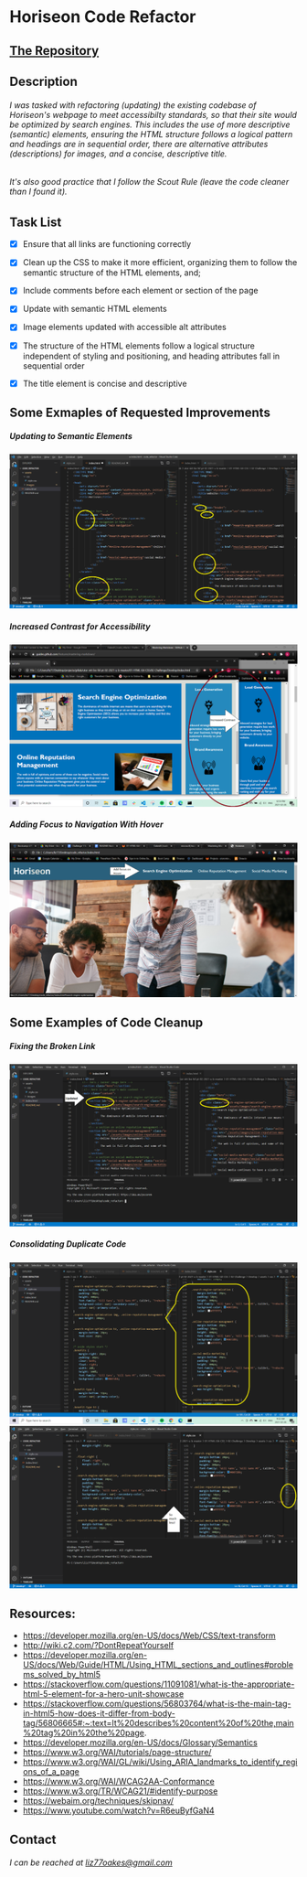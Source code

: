 # Horiseon Code Refactor

## [The Repository](https://oakesec.github.io/code_refactor/)

## Description

###### I was tasked with refactoring (updating) the existing codebase of Horiseon's webpage to meet accessibilty standards, so that their site would be optimized by search engines.  This includes the use of more descriptive (semantic) elements, ensuring the HTML structure follows a logical pattern and headings are in sequential order, there are alternative attributes (descriptions) for images,  and a concise, descriptive title.

###### It's also good practice that I follow the Scout Rule (leave the code cleaner than I found it).


## Task List
* [x] Ensure that all links are functioning correctly
* [x] Clean up the CSS to make it more efficient, organizing them to follow the semantic structure of the HTML elements, and;
* [x] Include comments before each element or section of the page
* [x] Update with semantic HTML elements
* [x] Image elements updated with accessible alt attributes
* [x] The structure of the HTML elements follow a logical structure independent of styling and positioning, and heading attributes fall in sequential order
* [x] The title element is concise and descriptive


## Some Exmaples of Requested Improvements

##### Updating to Semantic Elements
![Updating to Semantic Elements](assets/images/semantic-elements.png)

##### Increased Contrast for Accessibility
![Increase Contrast](assets/images/contrast.png)

##### Adding Focus to Navigation With Hover
![Adding Focus to Nav With Hover](assets/images/nav-focus.png)

## Some Examples of Code Cleanup 

##### Fixing the Broken Link
![Fixing the Broken Link](assets/images/broken-link.png)

##### Consolidating Duplicate Code
![Consolidating Duplicate Code](assets/images/duplicate-code.png)
![Consolidating Duplicate Code](assets/images/duplicate-code-2.png)


## Resources:
* https://developer.mozilla.org/en-US/docs/Web/CSS/text-transform
* http://wiki.c2.com/?DontRepeatYourself
* https://developer.mozilla.org/en-US/docs/Web/Guide/HTML/Using_HTML_sections_and_outlines#problems_solved_by_html5
* https://stackoverflow.com/questions/11091081/what-is-the-appropriate-html-5-element-for-a-hero-unit-showcase
* https://stackoverflow.com/questions/56803764/what-is-the-main-tag-in-html5-how-does-it-differ-from-body-tag/56806665#:~:text=It%20describes%20content%20of%20the,main%20tag%20in%20the%20page.
* https://developer.mozilla.org/en-US/docs/Glossary/Semantics
* https://www.w3.org/WAI/tutorials/page-structure/
* https://www.w3.org/WAI/GL/wiki/Using_ARIA_landmarks_to_identify_regions_of_a_page
* https://www.w3.org/WAI/WCAG2AA-Conformance
* https://www.w3.org/TR/WCAG21/#identify-purpose
* https://webaim.org/techniques/skipnav/
* https://www.youtube.com/watch?v=R6euByfGaN4

## Contact
###### I can be reached at liz77oakes@gmail.com

